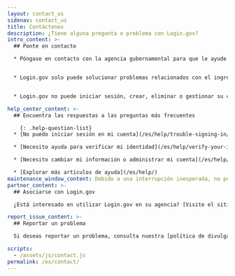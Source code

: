 ```yaml
---
layout: contact_us
sidenav: contact_us
title: Contáctenos
description: ¿Tiene alguna pregunta o problema con Login.gov?
intro_content: >-
  ## Ponte en contacto

  * Póngase en contacto con la agencia gubernamental para que le ayude con el estado de su solicitud, la afiliación, la elegibilidad, los beneficios u otras preocupaciones relacionadas con su cuenta en esa agencia gubernamental. Puede encontrar la información de contacto en el sitio web de la agencia.


  * Login.gov solo puede solucionar problemas relacionados con el ingreso.


  * Login.gov no puede iniciar sesión, crear, eliminar o gestionar su cuenta en su nombre.

help_center_content: >-
  ## Encuentra las respuestas a las preguntas más frecuentes

    {: .help-question-list}
  * [No puedo iniciar sesión en mi cuenta](/es/help/trouble-signing-in/overview/)

  * [Necesito ayuda para verificar mi identidad](/es/help/verify-your-identity/overview/)

  * [Necesito cambiar mi información o administrar mi cuenta](/es/help/manage-your-account/overview/)

  * [Explorar más artículos de ayuda](/es/help/)
maintenance_window_content: Debido a una interrupción inesperada, no podemos revisar las solicitudes de soporte en línea en este momento. Todavía puede llamar a nuestro centro de soporte, que siempre está abierto.
partner_content: >-
  ## Asociarse con Login.gov

  ¿Está interesado en utilizar Login.gov en su agencia? [Visite el sitio web de nuestros socios](/partners/) o [póngase en contacto con nosotros](/partners/business-inquiries/).

report_issue_content: >-
  ## Reportar un problema

  Si deseas reportar un problema, consulta nuestra [política de divulgación de vulnerabilidades](https://handbook.tts.gsa.gov/general-information-and-resources/tech-policies/responding-to-public-disclosure-vulnerabilities/ "Follow link") y contáctanos mediante nuestro [formulario de divulgación de vulnerabilidades](https://docs.google.com/forms/d/e/1FAIpQLScuo4xCzBlpLnoq7-bDAVAxtJci03by7S-Q-Z_JUBDloK01QA/viewform "Follow link").

scripts:
  - /assets/js/contact.js
permalink: /es/contact/
---
```

